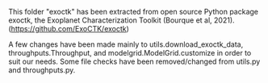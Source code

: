 This folder "exoctk" has been extracted from open source Python package exoctk, the Exoplanet Characterization Toolkit (Bourque et al, 2021). (https://github.com/ExoCTK/exoctk)

A few changes have been made mainly to utils.download_exoctk_data, throughputs.Throughput, and modelgrid.ModelGrid.customize in order to suit our needs. Some file checks have been removed/changed from utils.py and throughputs.py.